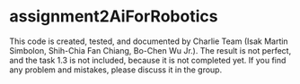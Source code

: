 # assignment2AiForRobotics
This code is created, tested, and documented by Charlie Team (Isak Martin Simbolon, Shih-Chia Fan Chiang, Bo-Chen Wu Jr.). The result is not perfect, and the task 1.3 is not included, because it is not completed yet. If you find any problem and mistakes, please discuss it in the group.
